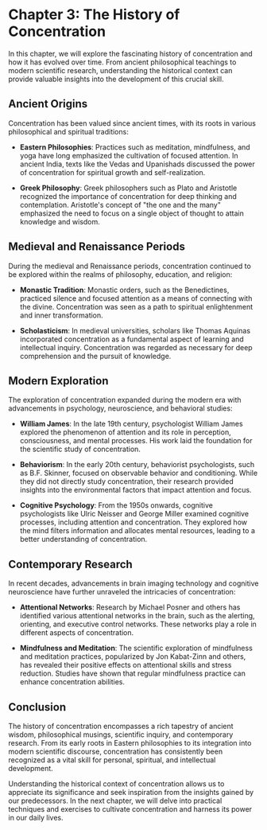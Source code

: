 Chapter 3: The History of Concentration
=======================================

In this chapter, we will explore the fascinating history of concentration and how it has evolved over time. From ancient philosophical teachings to modern scientific research, understanding the historical context can provide valuable insights into the development of this crucial skill.

Ancient Origins
---------------

Concentration has been valued since ancient times, with its roots in various philosophical and spiritual traditions:

* **Eastern Philosophies**: Practices such as meditation, mindfulness, and yoga have long emphasized the cultivation of focused attention. In ancient India, texts like the Vedas and Upanishads discussed the power of concentration for spiritual growth and self-realization.

* **Greek Philosophy**: Greek philosophers such as Plato and Aristotle recognized the importance of concentration for deep thinking and contemplation. Aristotle's concept of "the one and the many" emphasized the need to focus on a single object of thought to attain knowledge and wisdom.

Medieval and Renaissance Periods
--------------------------------

During the medieval and Renaissance periods, concentration continued to be explored within the realms of philosophy, education, and religion:

* **Monastic Tradition**: Monastic orders, such as the Benedictines, practiced silence and focused attention as a means of connecting with the divine. Concentration was seen as a path to spiritual enlightenment and inner transformation.

* **Scholasticism**: In medieval universities, scholars like Thomas Aquinas incorporated concentration as a fundamental aspect of learning and intellectual inquiry. Concentration was regarded as necessary for deep comprehension and the pursuit of knowledge.

Modern Exploration
------------------

The exploration of concentration expanded during the modern era with advancements in psychology, neuroscience, and behavioral studies:

* **William James**: In the late 19th century, psychologist William James explored the phenomenon of attention and its role in perception, consciousness, and mental processes. His work laid the foundation for the scientific study of concentration.

* **Behaviorism**: In the early 20th century, behaviorist psychologists, such as B.F. Skinner, focused on observable behavior and conditioning. While they did not directly study concentration, their research provided insights into the environmental factors that impact attention and focus.

* **Cognitive Psychology**: From the 1950s onwards, cognitive psychologists like Ulric Neisser and George Miller examined cognitive processes, including attention and concentration. They explored how the mind filters information and allocates mental resources, leading to a better understanding of concentration.

Contemporary Research
---------------------

In recent decades, advancements in brain imaging technology and cognitive neuroscience have further unraveled the intricacies of concentration:

* **Attentional Networks**: Research by Michael Posner and others has identified various attentional networks in the brain, such as the alerting, orienting, and executive control networks. These networks play a role in different aspects of concentration.

* **Mindfulness and Meditation**: The scientific exploration of mindfulness and meditation practices, popularized by Jon Kabat-Zinn and others, has revealed their positive effects on attentional skills and stress reduction. Studies have shown that regular mindfulness practice can enhance concentration abilities.

Conclusion
----------

The history of concentration encompasses a rich tapestry of ancient wisdom, philosophical musings, scientific inquiry, and contemporary research. From its early roots in Eastern philosophies to its integration into modern scientific discourse, concentration has consistently been recognized as a vital skill for personal, spiritual, and intellectual development.

Understanding the historical context of concentration allows us to appreciate its significance and seek inspiration from the insights gained by our predecessors. In the next chapter, we will delve into practical techniques and exercises to cultivate concentration and harness its power in our daily lives.
